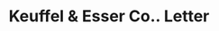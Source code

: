 ---
doi: 10.7916/D82N6DBX
date_other: '1891'
date_other_textual: '1891'
form: correspondence
genre:
- Letters (correspondence)
name:
- Keuffel & Esser Co.
object_in_context_url: https://biggert.cul.columbia.edu/items/view/ave_biggert_01040
subject_hierarchical_geographic:
- New York, New York, United States
subject_name:
- Keuffel & Esser Co.
title: Keuffel & Esser Co.. Letter
sort_title: Keuffel & Esser Co.. Letter
call_number: ave_biggert_01040
coordinates:
- 40.71277777777778,-74.00583333333333
pid: ave_biggert_01040
identifiers: ave_biggert_01040
thumbnail: https://derivativo-1.library.columbia.edu/iiif/2/ldpd:344297/full/!256,256/0/native.jpg
permalink: "/items/ave_biggert_01040/"
layout: iiif-image-page
---